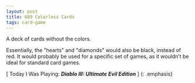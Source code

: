 ```yaml
---
layout: post
title: 689 Colorless Cards
tags: card-game
---
```

A deck of cards without the colors.

Essentially, the "hearts" and "diamonds" would also be black, instead of red. It would probably be used for a specific set of games, as it wouldn’t be ideal for standard card games.

[ Today I Was Playing: ***Diablo III: Ultimate Evil Edition*** ]
{: .emphasis}